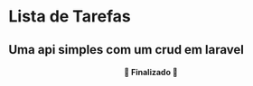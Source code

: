 # Lista de Tarefas

## Uma api simples com um crud em laravel

<h4 align="center"> 
	🚀  Finalizado  🚀
</h4>